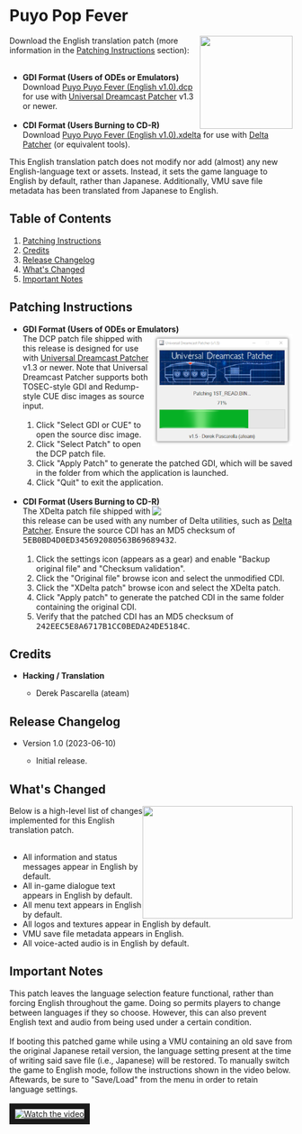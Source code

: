 <h1>Puyo Pop Fever</h1>
<img width="165" height="165" align="right" src="https://github.com/DerekPascarella/PuyoPuyoFever-EnglishPatchDreamcast/blob/main/cover.jpg?raw=true">Download the English translation patch (more information in the <a href="#patching-instructions">Patching Instructions</a> section):
<br><br>
<ul>
 <li><b>GDI Format (Users of ODEs or Emulators)</b><br>Download <a href="https://github.com/DerekPascarella/PuyoPuyoFever-EnglishPatchDreamcast/releases/download/1.0/Puyo.Puyo.Fever.English.v1.0.dcp">Puyo Puyo Fever (English v1.0).dcp</a> for use with <a href="https://github.com/DerekPascarella/UniversalDreamcastPatcher">Universal Dreamcast Patcher</a> v1.3 or newer.</li>
 <br>
 <li><b>CDI Format (Users Burning to CD-R)</b><br>Download <a href="https://github.com/DerekPascarella/PuyoPuyoFever-EnglishPatchDreamcast/releases/download/1.0/Puyo.Puyo.Fever.English.v1.0.xdelta">Puyo Puyo Fever (English v1.0).xdelta</a> for use with <a href="https://www.romhacking.net/utilities/704/">Delta Patcher</a> (or equivalent tools).</li>
</ul>
This English translation patch does not modify nor add (almost) any new English-language text or assets.  Instead, it sets the game language to English by default, rather than Japanese.  Additionally, VMU save file metadata has been translated from Japanese to English.

<h2>Table of Contents</h2>

1. [Patching Instructions](#patching-instructions)
2. [Credits](#credits)
3. [Release Changelog](#release-changelog)
4. [What's Changed](#whats-changed)
5. [Important Notes](#important-notes)

<h2>Patching Instructions</h2>
<ul>
 <li><b>GDI Format (Users of ODEs or Emulators)</b><br><img align="right" width="250" src="https://github.com/DerekPascarella/UniversalDreamcastPatcher/blob/main/screenshots/screenshot.png?raw=true">The DCP patch file shipped with this release is designed for use with <a href="https://github.com/DerekPascarella/UniversalDreamcastPatcher">Universal Dreamcast Patcher</a> v1.3 or newer.  Note that Universal Dreamcast Patcher supports both TOSEC-style GDI and Redump-style CUE disc images as source input.<br><br><ol type="1"><li>Click "Select GDI or CUE" to open the source disc image.</li><li>Click "Select Patch" to open the DCP patch file.</li><li>Click "Apply Patch" to generate the patched GDI, which will be saved in the folder from which the application is launched.</li><li>Click "Quit" to exit the application.</li></ol></li>
 <br>
 <li><b>CDI Format (Users Burning to CD-R)</b><br><img align="right" width="250" src="https://i.imgur.com/r4b04e7.png">The XDelta patch file shipped with this release can be used with any number of Delta utilities, such as <a href="https://www.romhacking.net/utilities/704/">Delta Patcher</a>. Ensure the source CDI has an MD5 checksum of <tt>5EB0BD4D0ED345692080563B69689432</tt>.<br><br><ol type="1"><li>Click the settings icon (appears as a gear) and enable "Backup original file" and "Checksum validation".</li><li>Click the "Original file" browse icon and select the unmodified CDI.</li><li>Click the "XDelta patch" browse icon and select the XDelta patch.</li><li>Click "Apply patch" to generate the patched CDI in the same folder containing the original CDI.</li><li>Verify that the patched CDI has an MD5 checksum of <tt>242EEC5E8A6717B1CC0BEDA24DE5184C</tt>.</ol></li>
</ul>

<h2>Credits</h2>
<ul>
 <li><b>Hacking / Translation</b></li>
  <ul>
   <li>Derek Pascarella (ateam)</li>
  </ul>
</ul>

<h2>Release Changelog</h2>
<ul>
 <li>Version 1.0 (2023-06-10)</li>
 <ul>
  <li>Initial release.</li>
 </ul>
</ul>

<h2>What's Changed</h2>
<img align="right" width="267" height="200" src="https://github.com/DerekPascarella/PuyoPuyoFever-EnglishPatchDreamcast/blob/main/in_game_small.png?raw=true">Below is a high-level list of changes implemented for this English translation patch.
<br><br>
<ul>
 <li>All information and status messages appear in English by default.</li>
 <li>All in-game dialogue text appears in English by default.</li>
 <li>All menu text appears in English by default.</li>
 <li>All logos and textures appear in English by default.</li>
 <li>VMU save file metadata appears in English.</li>
 <li>All voice-acted audio is in English by default.</li>
</ul>

<h2>Important Notes</h2>
This patch leaves the language selection feature functional, rather than forcing English throughout the game.  Doing so permits players to change between languages if they so choose.  However, this can also prevent English text and audio from being used under a certain condition.
<br><br>
If booting this patched game while using a VMU containing an old save from the original Japanese retail version, the language setting present at the time of writing said save file (i.e., Japanese) will be restored.  To manually switch the game to English mode, follow the instructions shown in the video below.  Aftewards, be sure to "Save/Load" from the menu in order to retain language settings.
<br><br>
<a href="http://www.youtube.com/watch?feature=player_embedded&v=nC6fn-emt3s" target="_blank"><img src="http://img.youtube.com/vi/nC6fn-emt3s/mqdefault.jpg" alt="Watch the video" width="320" height="180" border="10" /></a>
